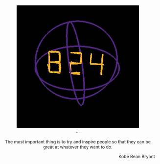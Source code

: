 <p align="center">
   <img src="https://github.com/SunTzunami/SunTzunami/blob/main/demo/mamba.gif"> <br>
  ...<br><br>
  The most important thing is to try and inspire people so that they can be great at whatever they want to do.<br>
  <p align="right">Kobe Bean Bryant</p>
</p>
